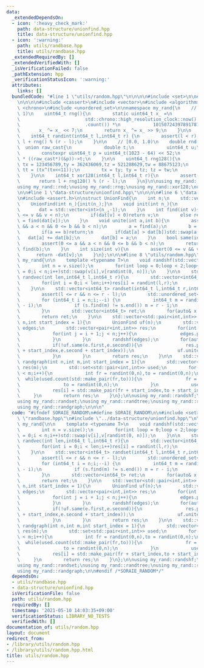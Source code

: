 ```yaml
---
data:
  _extendedDependsOn:
  - icon: ':heavy_check_mark:'
    path: data-structure/unionfind.hpp
    title: data-structure/unionfind.hpp
  - icon: ':warning:'
    path: utils/randbase.hpp
    title: utils/randbase.hpp
  _extendedRequiredBy: []
  _extendedVerifiedWith: []
  _isVerificationFailed: false
  _pathExtension: hpp
  _verificationStatusIcon: ':warning:'
  attributes:
    links: []
  bundledCode: "#line 1 \"utils/random.hpp\"\n\n\n\n#include <set>\n\n#line 1 \"utils/randbase.hpp\"\
    \n\n\n\n#include <cassert>\n#include <vector>\n#include <algorithm>\n#include\
    \ <chrono>\n#include <unordered_set>\n\nnamespace my_rand{\n    // [0, 2^64 -\
    \ 1)\n    uint64_t rng(){\n        static uint64_t x_ =\n            uint64_t(std::chrono::duration_cast<std::chrono::nanoseconds>(\n\
    \                        std::chrono::high_resolution_clock::now().time_since_epoch())\n\
    \                        .count()) *\n            10150724397891781847ULL;\n \
    \       x_ ^= x_ << 7;\n        return x_ ^= x_ >> 9;\n    }\n\n    // [l, r)\n\
    \    int64_t randint(int64_t l,int64_t r) {\n        assert(l < r);\n        return\
    \ l + rng() % (r - l);\n    }\n\n    // [0.0, 1.0)\n    double rnd(){\n      \
    \  union raw_cast{\n            double t;\n            uint64_t u;\n        };\n\
    \        constexpr uint64_t p = uint64_t(1023 - 64) << 52;\n        return rng()\
    \ * ((raw_cast*)(&p))->t;\n    }\n\n    uint64_t rng128(){\n        static uint64_t\
    \ tx = 123456789,ty = 362436069,tz = 521288629,tw = 88675123;\n        uint64_t\
    \ tt = (tx^(tx<<11));\n        tx = ty; ty = tz; tz = tw;\n        return (tw=(tw^(tw>>19))^(tt^(tt>>8)));\n\
    \    }\n\n    int64_t xor128(int64_t l,int64_t r){\n        assert(l < r);\n \
    \       return l + rng128() % (r - l);\n    }\n}\n\nusing my_rand::randint;\n\
    using my_rand::rnd;\nusing my_rand::rng;\nusing my_rand::xor128;\nusing my_rand::rng128;\n\
    \n\n#line 1 \"data-structure/unionfind.hpp\"\n\n\n\n#line 6 \"data-structure/unionfind.hpp\"\
    \n#include <assert.h>\n\nstruct UnionFind{\n    int n;\n    std::vector<int> dat;\n\
    \    UnionFind(int n_){init(n_);}\n    void init(int n_){\n        n = n_;\n \
    \       dat = std::vector<int>(n_,-1);\n    }\n    int find(int v){\n        assert(0\
    \ <= v && v < n);\n        if(dat[v] < 0)return v;\n        else return dat[v]\
    \ = find(dat[v]);\n    }\n    void unite(int a,int b){\n        assert(0 <= a\
    \ && a < n && 0 <= b && b < n);\n        a = find(a);\n        b = find(b);\n\
    \        if(a == b)return;\n        if(dat[a] > dat[b])std::swap(a,b);\n     \
    \   dat[a] += dat[b];\n        dat[b] = a;\n    }\n    bool same(int a,int b){\n\
    \        assert(0 <= a && a < n && 0 <= b && b < n);\n        return find(a) ==\
    \ find(b);\n    }\n    int size(int v){\n        assert(0 <= v && v < n);\n  \
    \      return -dat[v];\n    }\n};\n\n\n#line 8 \"utils/random.hpp\"\n\nnamespace\
    \ my_rand{\n\n    template <typename T>\n    void randshf(std::vector<T>& v){\n\
    \        int n = v.size();\n        for(int loop = 0;loop < 2;loop++)for(int i\
    \ = 0;i < n;i++)std::swap(v[i],v[randint(0, n)]);\n    }\n\n    std::vector<int64_t>\
    \ randvec(int len,int64_t l,int64_t r){\n        std::vector<int64_t> res(len);\n\
    \        for(int i = 0;i < len;i++)res[i] = randint(l,r);\n        return res;\n\
    \    }\n\n    std::vector<int64_t> randset(int64_t l,int64_t r,int64_t n) {\n\
    \        assert(l <= r && n <= r - l);\n        std::unordered_set<int64_t> s;\n\
    \        for (int64_t i = n;i;--i) {\n            int64_t m = randint(l, r + 1\
    \ - i);\n            if (s.find(m) != s.end()) m = r - i;\n            s.insert(m);\n\
    \        }\n        std::vector<int64_t> ret;\n        for(auto& x : s)ret.push_back(x);\n\
    \        return ret;\n    }\n\n    std::vector<std::pair<int,int>> randtree(int\
    \ n,int start_index = 1){\n        UnionFind uf(n);\n        std::vector<pair<int,int>>\
    \ edges;\n        std::vector<pair<int,int>> res;\n        for(int i = 0;i < n;i++){\n\
    \            for(int j = i + 1;j < n;j++){\n                edges.push_back(std::make_pair(i,j));\n\
    \            }\n        }\n        randshf(edges);\n        for(auto&& e : edges){\n\
    \            if(!uf.same(e.first,e.second)){\n                res.push_back(std::make_pair(e.first\
    \ + start_index,e.second + start_index));\n                uf.unite(e.first,e.second);\n\
    \            }\n        }\n        return res;\n    }\n\n    std::vector<std::pair<int,int>>\
    \ randgraph(int n,int m,int start_index = 1){\n        std::vector<std::pair<int,int>>\
    \ res(m);\n        std::set<std::pair<int,int>> used;\n        for(int i = 0;i\
    \ < m;i++){\n            int fr = randint(0,n),to = randint(0,n);\n          \
    \  while(used.count(std::make_pair(fr,to))){\n                fr = randint(0,n);\n\
    \                to = randint(0,n);\n            }\n            used.insert(std::make_pair(fr,to));\n\
    \            res[i] = std::make_pair(fr + start_index,to + start_index);\n   \
    \     }\n        return res;\n    }\n};\n\nusing my_rand::randshf;\nusing my_rand::randvec;\n\
    using my_rand::randset;\nusing my_rand::randtree;\nusing my_rand::randtree;\n\
    using my_rand::randgraph;\n\n\n"
  code: "#ifndef SORAIE_RANDOM\n#define SORAIE_RANDOM\n\n#include <set>\n\n#include\
    \ \"randbase.hpp\"\n#include \"../data-structure/unionfind.hpp\"\n\nnamespace\
    \ my_rand{\n\n    template <typename T>\n    void randshf(std::vector<T>& v){\n\
    \        int n = v.size();\n        for(int loop = 0;loop < 2;loop++)for(int i\
    \ = 0;i < n;i++)std::swap(v[i],v[randint(0, n)]);\n    }\n\n    std::vector<int64_t>\
    \ randvec(int len,int64_t l,int64_t r){\n        std::vector<int64_t> res(len);\n\
    \        for(int i = 0;i < len;i++)res[i] = randint(l,r);\n        return res;\n\
    \    }\n\n    std::vector<int64_t> randset(int64_t l,int64_t r,int64_t n) {\n\
    \        assert(l <= r && n <= r - l);\n        std::unordered_set<int64_t> s;\n\
    \        for (int64_t i = n;i;--i) {\n            int64_t m = randint(l, r + 1\
    \ - i);\n            if (s.find(m) != s.end()) m = r - i;\n            s.insert(m);\n\
    \        }\n        std::vector<int64_t> ret;\n        for(auto& x : s)ret.push_back(x);\n\
    \        return ret;\n    }\n\n    std::vector<std::pair<int,int>> randtree(int\
    \ n,int start_index = 1){\n        UnionFind uf(n);\n        std::vector<pair<int,int>>\
    \ edges;\n        std::vector<pair<int,int>> res;\n        for(int i = 0;i < n;i++){\n\
    \            for(int j = i + 1;j < n;j++){\n                edges.push_back(std::make_pair(i,j));\n\
    \            }\n        }\n        randshf(edges);\n        for(auto&& e : edges){\n\
    \            if(!uf.same(e.first,e.second)){\n                res.push_back(std::make_pair(e.first\
    \ + start_index,e.second + start_index));\n                uf.unite(e.first,e.second);\n\
    \            }\n        }\n        return res;\n    }\n\n    std::vector<std::pair<int,int>>\
    \ randgraph(int n,int m,int start_index = 1){\n        std::vector<std::pair<int,int>>\
    \ res(m);\n        std::set<std::pair<int,int>> used;\n        for(int i = 0;i\
    \ < m;i++){\n            int fr = randint(0,n),to = randint(0,n);\n          \
    \  while(used.count(std::make_pair(fr,to))){\n                fr = randint(0,n);\n\
    \                to = randint(0,n);\n            }\n            used.insert(std::make_pair(fr,to));\n\
    \            res[i] = std::make_pair(fr + start_index,to + start_index);\n   \
    \     }\n        return res;\n    }\n};\n\nusing my_rand::randshf;\nusing my_rand::randvec;\n\
    using my_rand::randset;\nusing my_rand::randtree;\nusing my_rand::randtree;\n\
    using my_rand::randgraph;\n\n#endif /*SORAIE_RANDOM*/"
  dependsOn:
  - utils/randbase.hpp
  - data-structure/unionfind.hpp
  isVerificationFile: false
  path: utils/random.hpp
  requiredBy: []
  timestamp: '2021-05-10 14:03:35+09:00'
  verificationStatus: LIBRARY_NO_TESTS
  verifiedWith: []
documentation_of: utils/random.hpp
layout: document
redirect_from:
- /library/utils/random.hpp
- /library/utils/random.hpp.html
title: utils/random.hpp
---
```

